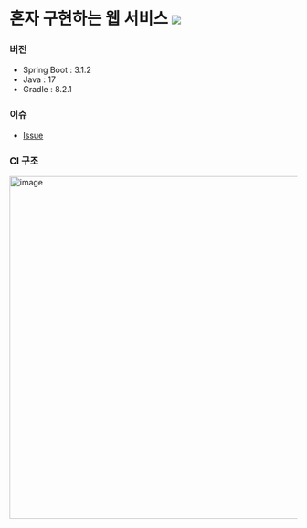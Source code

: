 # 혼자 구현하는 웹 서비스 ![](https://img.shields.io/badge/build-passing-green)

### 버전
- Spring Boot : 3.1.2
- Java : 17
- Gradle : 8.2.1

### 이슈
- [Issue](https://mingeonho1.tistory.com/category/%EA%B2%BD%ED%97%98/%ED%98%BC%EC%9E%90%20%EA%B5%AC%ED%98%84%ED%95%98%EB%8A%94%20%EC%9B%B9%20%EC%84%9C%EB%B9%84%EC%8A%A4)

### CI 구조
<img width="600" alt="image" src="https://github.com/mingeonho1/springboot-webservice/assets/102270909/c1039090-ae28-4e3f-8b85-b2ff6b5a450c">

